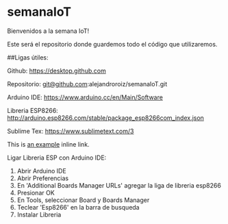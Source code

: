 # semanaIoT

Bienvenidos a la semana IoT!

Este será el repositorio donde guardemos todo el código que utilizaremos.

##Ligas útiles:


Github:  https://desktop.github.com

Repositorio:  git@github.com:alejandroroiz/semanaIoT.git

Arduino IDE:  https://www.arduino.cc/en/Main/Software

Libreria ESP8266:  http://arduino.esp8266.com/stable/package_esp8266com_index.json

Sublime Tex: https://www.sublimetext.com/3

This is [an example](http://example.com/ "Title") inline link.


Ligar Libreria ESP con Arduino IDE:

1) Abrir Arduino IDE
2) Abrir Preferencias
3) En 'Additional Boards Manager URLs' agregar la liga de libreria esp8266
4) Presionar OK
5) En Tools, seleccionar Board y Boards Manager
6) Teclear 'Esp8266' en la barra de busqueda
7) Instalar Libreria

